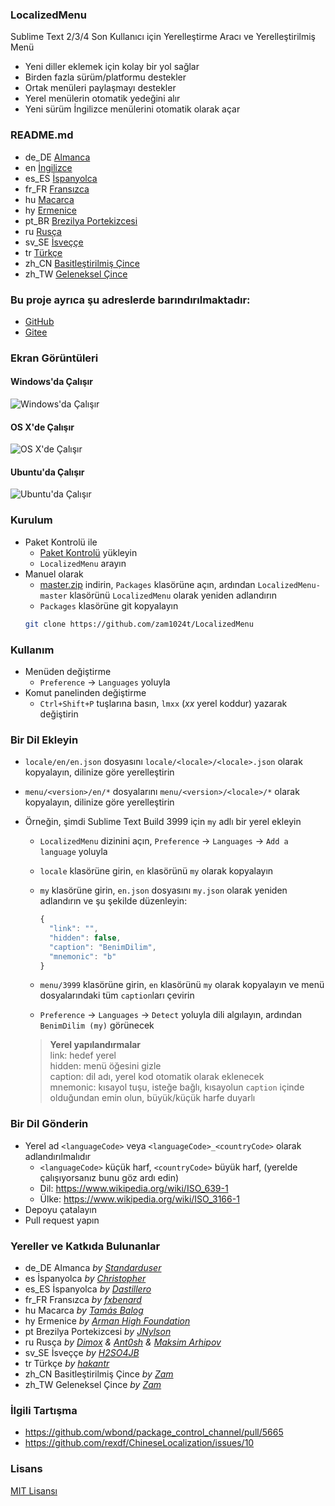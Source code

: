 ### LocalizedMenu
Sublime Text 2/3/4 Son Kullanıcı için Yerelleştirme Aracı ve Yerelleştirilmiş Menü

- Yeni diller eklemek için kolay bir yol sağlar
- Birden fazla sürüm/platformu destekler
- Ortak menüleri paylaşmayı destekler
- Yerel menülerin otomatik yedeğini alır
- Yeni sürüm İngilizce menülerini otomatik olarak açar

### README.md
- de_DE [Almanca](readme/README.de_DE.md)
- en [İngilizce](README.md)
- es_ES [İspanyolca](readme/README.es_ES.md)
- fr_FR [Fransızca](readme/README.fr_FR.md)
- hu [Macarca](readme/README.hu.md)
- hy [Ermenice](readme/README.hy.md)
- pt_BR [Brezilya Portekizcesi](readme/README.pt_BR.md)
- ru [Rusça](readme/README.ru.md)
- sv_SE [İsveççe](readme/README.sv_SE.md)
- tr [Türkçe](readme/README.tr.md)
- zh_CN [Basitleştirilmiş Çince](readme/README.zh_CN.md)
- zh_TW [Geleneksel Çince](readme/README.zh_TW.md)

### Bu proje ayrıca şu adreslerde barındırılmaktadır:
- [GitHub](https://github.com/zam1024t/LocalizedMenu)
- [Gitee](https://gitee.com/zam1024t/LocalizedMenu)

### Ekran Görüntüleri
#### Windows'da Çalışır
![Windows'da Çalışır](https://raw.githubusercontent.com/zam1024t/LocalizedMenu/shots/shots/LocalizedMenu_win.gif)
#### OS X'de Çalışır
![OS X'de Çalışır](https://raw.githubusercontent.com/zam1024t/LocalizedMenu/shots/shots/LocalizedMenu_osx.gif)
#### Ubuntu'da Çalışır
![Ubuntu'da Çalışır](https://raw.githubusercontent.com/zam1024t/LocalizedMenu/shots/shots/LocalizedMenu_linux.gif)

### Kurulum
- Paket Kontrolü ile
	- [Paket Kontrolü](https://packagecontrol.io/installation) yükleyin
	- `LocalizedMenu` arayın
- Manuel olarak
	- [master.zip](https://github.com/zam1024t/LocalizedMenu/archive/master.zip) indirin, `Packages` klasörüne açın, ardından `LocalizedMenu-master` klasörünü `LocalizedMenu` olarak yeniden adlandırın
	- `Packages` klasörüne git kopyalayın
  ```bash
  git clone https://github.com/zam1024t/LocalizedMenu
  ```

### Kullanım
- Menüden değiştirme
	- `Preference` -> `Languages` yoluyla
- Komut panelinden değiştirme
	- `Ctrl+Shift+P` tuşlarına basın, `lmxx` (*xx* yerel koddur) yazarak değiştirin

### Bir Dil Ekleyin
- `locale/en/en.json` dosyasını `locale/<locale>/<locale>.json` olarak kopyalayın, dilinize göre yerelleştirin
- `menu/<version>/en/*` dosyalarını `menu/<version>/<locale>/*` olarak kopyalayın, dilinize göre yerelleştirin
- Örneğin, şimdi Sublime Text Build 3999 için `my` adlı bir yerel ekleyin
	- `LocalizedMenu` dizinini açın, `Preference` -> `Languages` -> `Add a language` yoluyla
	- `locale` klasörüne girin, `en` klasörünü `my` olarak kopyalayın
	- `my` klasörüne girin, `en.json` dosyasını `my.json` olarak yeniden adlandırın ve şu şekilde düzenleyin:

	  ```JavaScript
      {
        "link": "",
        "hidden": false,
        "caption": "BenimDilim",
        "mnemonic": "b"
      }
      ```

	- `menu/3999` klasörüne girin, `en` klasörünü `my` olarak kopyalayın ve menü dosyalarındaki tüm `caption`ları çevirin
	- `Preference` -> `Languages` -> `Detect` yoluyla dili algılayın, ardından `BenimDilim (my)` görünecek

  > **Yerel yapılandırmalar**<br>
  > link: hedef yerel<br>
  > hidden: menü öğesini gizle<br>
  > caption: dil adı, yerel kod otomatik olarak eklenecek<br>
  > mnemonic: kısayol tuşu, isteğe bağlı, kısayolun `caption` içinde olduğundan emin olun, büyük/küçük harfe duyarlı

### Bir Dil Gönderin
- Yerel ad `<languageCode>` veya `<languageCode>_<countryCode>` olarak adlandırılmalıdır
	- `<languageCode>` küçük harf, `<countryCode>` büyük harf, (yerelde çalışıyorsanız bunu göz ardı edin)
	- Dil: https://www.wikipedia.org/wiki/ISO_639-1
	- Ülke: https://www.wikipedia.org/wiki/ISO_3166-1
- Depoyu çatalayın
- Pull request yapın

### Yereller ve Katkıda Bulunanlar
- de_DE Almanca *by [Standarduser](https://github.com/Standarduser)*
- es İspanyolca *by [Christopher](https://t.me/Azriel_7589)*
- es_ES İspanyolca *by [Dastillero](https://github.com/dap39)*
- fr_FR Fransızca *by [fxbenard](https://github.com/fxbenard)*
- hu Macarca *by [Tamás Balog](https://github.com/picimako)*
- hy Ermenice *by [Arman High Foundation](https://github.com/ArmanHigh)*
- pt Brezilya Portekizcesi *by [JNylson](https://github.com/jnylson)*
- ru Rusça *by [Dimox](http://dimox.name) & [Ant0sh](https://github.com/Ant0sh) & [Maksim Arhipov](https://github.com/OSPanel)*
- sv_SE İsveççe *by [H2SO4JB](https://github.com/H2SO4JB)*
- tr Türkçe *by [hakantr](https://github.com/hakantr)*
- zh_CN Basitleştirilmiş Çince *by [Zam](https://github.com/zam1024t)*
- zh_TW Geleneksel Çince *by [Zam](https://github.com/zam1024t)*

### İlgili Tartışma
- https://github.com/wbond/package_control_channel/pull/5665
- https://github.com/rexdf/ChineseLocalization/issues/10

### Lisans
[MIT Lisansı](LICENSE)

